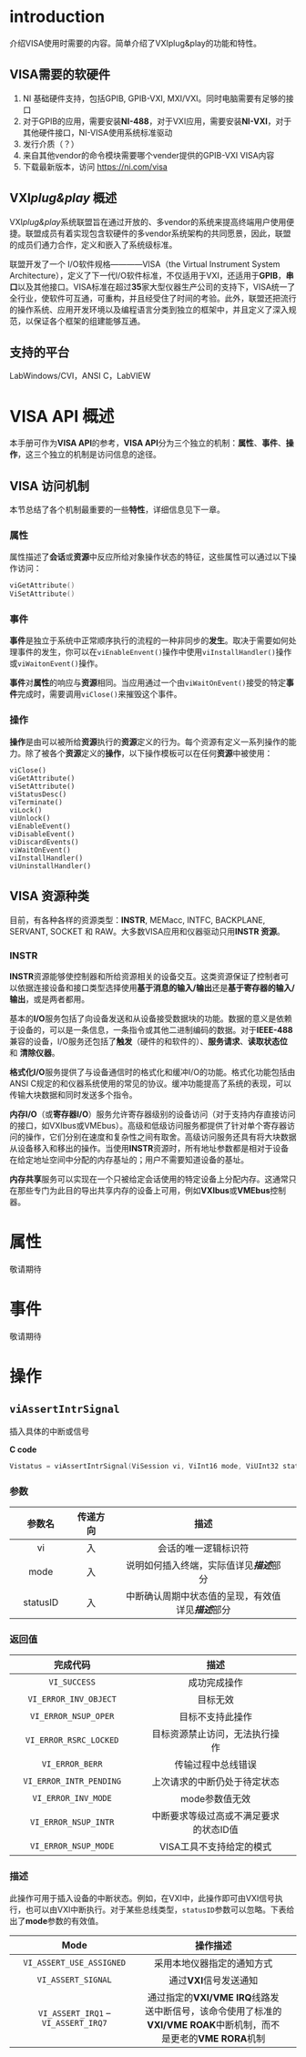 # introduction

介绍VISA使用时需要的内容。简单介绍了VXIplug&play的功能和特性。

## VISA需要的软硬件

1. NI 基础硬件支持，包括GPIB, GPIB-VXI, MXI/VXI。同时电脑需要有足够的接口
2. 对于GPIB的应用，需要安装**NI-488**，对于VXI应用，需要安装**NI-VXI**，对于其他硬件接口，NI-VISA使用系统标准驱动
3. 发行介质（？）
4. 来自其他vendor的命令模块需要哪个vender提供的GPIB-VXI VISA内容
5. 下载最新版本，访问 <https://ni.com/visa>

## VXI*plug&play* 概述

VXI*plug&play*系统联盟旨在通过开放的、多vendor的系统来提高终端用户使用便捷。联盟成员有着实现包含软硬件的多vendor系统架构的共同愿景，因此，联盟的成员们通力合作，定义和嵌入了系统级标准。

联盟开发了一个 I/O软件规格————VISA（the Virtual Instrument System Architecture），定义了下一代I/O软件标准，不仅适用于VXI，还适用于**GPIB**，**串口**以及其他接口。VISA标准在超过**35**家大型仪器生产公司的支持下，VISA统一了全行业，使软件可互通，可重构，并且经受住了时间的考验。此外，联盟还把流行的操作系统、应用开发环境以及编程语言分类到独立的框架中，并且定义了深入规范，以保证各个框架的组建能够互通。

## 支持的平台

LabWindows/CVI，ANSI C，LabVIEW

# VISA API 概述

本手册可作为**VISA API**的参考，**VISA API**分为三个独立的机制：**属性**、**事件**、**操作**，这三个独立的机制是访问信息的途径。

## VISA 访问机制

本节总结了各个机制最重要的一些**特性**，详细信息见下一章。

### 属性

属性描述了**会话**或**资源**中反应所给对象操作状态的特征，这些属性可以通过以下操作访问：
```C
viGetAttribute()
ViSetAttribute()
```

### 事件

**事件**是独立于系统中正常顺序执行的流程的一种非同步的**发生**。取决于需要如何处理事件的发生，你可以在`viEnableEnvent()`操作中使用`viInstallHandler()`操作或`viWaitonEvent()`操作。

**事件**对**属性**的响应与**资源**相同。当应用通过一个由`viWaitOnEvent()`接受的特定**事件**完成时，需要调用`viClose()`来摧毁这个事件。

### 操作

**操作**是由可以被所给**资源**执行的**资源**定义的行为。每个资源有定义一系列操作的能力。除了被各个**资源**定义的**操作**，以下操作模板可以在任何**资源**中被使用：

```VB
viClose()
viGetAttribute()
viSetAttribute()
viStatusDesc()
viTerminate()
viLock()
viUnlock()
viEnableEvent()
viDisableEvent()
viDiscardEvents()
viWaitOnEvent()
viInstallHandler()
viUninstallHandler()
```
## VISA 资源种类

目前，有各种各样的资源类型：**INSTR**, MEMacc, INTFC, BACKPLANE, SERVANT, SOCKET 和 RAW。大多数VISA应用和仪器驱动只用**INSTR 资源**。

### INSTR

**INSTR**资源能够使控制器和所给资源相关的设备交互。这类资源保证了控制者可以依据连接设备和接口类型选择使用**基于消息的输入/输出**还是**基于寄存器的输入/输出**，或是两者都用。

基本的**I/O**服务包括了向设备发送和从设备接受数据块的功能。数据的意义是依赖于设备的，可以是一条信息，一条指令或其他二进制编码的数据。对于**IEEE-488**兼容的设备，I/O服务还包括了**触发**（硬件的和软件的）、**服务请求**、**读取状态位** 和 **清除仪器**。

**格式化I/O**服务提供了与设备通信时的格式化和缓冲I/O的功能。格式化功能包括由ANSI C规定的和仪器系统使用的常见的协议。缓冲功能提高了系统的表现，可以传输大块数据和同时发送多个指令。

**内存I/O**（或**寄存器I/O**）服务允许寄存器级别的设备访问（对于支持内存直接访问的接口，如VXIbus或VMEbus）。高级和低级访问服务都提供了针对单个寄存器访问的操作，它们分别在速度和复杂性之间有取舍。高级访问服务还具有将大块数据从设备移入和移出的操作。当使用**INSTR**资源时，所有地址参数都是相对于设备在给定地址空间中分配的内存基址的；用户不需要知道设备的基址。

**内存共享**服务可以实现在一个只被给定会话使用的特定设备上分配内存。这通常只在那些专门为此目的导出共享内存的设备上可用，例如**VXIbus**或**VMEbus**控制器。

# 属性

敬请期待

# 事件

敬请期待


# 操作

## `viAssertIntrSignal`

插入具体的中断或信号

**C code**
``` C
Vistatus = viAssertIntrSignal(ViSession vi, ViInt16 mode, ViUInt32 statusID)
```

### 参数

||参数名||传递方向||描述||
|:-:|:-:|:-:|:-:|:-:|:-:|:-:|
||vi||入||会话的唯一逻辑标识符||
||mode||入||说明如何插入终端，实际值详见***描述***部分||
||statusID||入||中断确认周期中状态值的呈现，有效值详见***描述***部分||

### 返回值

||完成代码||描述||
|:-:|:--:|:-:|:-:|:-:|
||`VI_SUCCESS`|&emsp;|成功完成操作||
||`VI_ERROR_INV_OBJECT`||目标无效||
||`VI_ERROR_NSUP_OPER`||目标不支持此操作||
||`VI_ERROR_RSRC_LOCKED`||目标资源禁止访问，无法执行操作||
||`VI_ERROR_BERR`||传输过程中总线错误||
||`VI_ERROR_INTR_PENDING`||上次请求的中断仍处于待定状态||
||`VI_ERROR_INV_MODE`||mode参数值无效||
||`VI_ERROR_NSUP_INTR`||中断要求等级过高或不满足要求的状态ID值||
||`VI_ERROR_NSUP_MODE`||VISA工具不支持给定的模式||

### 描述

此操作可用于插入设备的中断状态。例如，在VXI中，此操作即可由VXI信号执行，也可以由VXI中断执行。对于某些总线类型，`statusID`参数可以忽略。下表给出了**mode**参数的有效值。

||**Mode**||**操作描述**||
|:-:|:-:|:-:|:-:|:-:|
||`VI_ASSERT_USE_ASSIGNED`||采用本地仪器指定的通知方式||
||`VI_ASSERT_SIGNAL`||通过**VXI**信号发送通知||
||`VI_ASSERT_IRQ1` –<br>`VI_ASSERT_IRQ7`||通过指定的**VXI/VME IRQ**线路发送中断信号，该命令使用了标准的**VXI/VME ROAK**中断机制，而不是更老的**VME RORA**机制||
